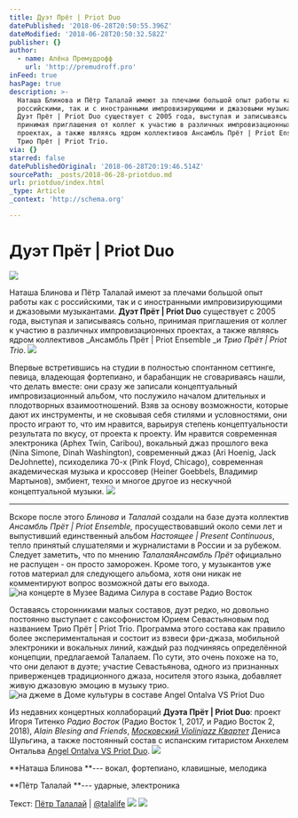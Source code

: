 ```yaml
---
title: Дуэт Прёт | Priot Duo
datePublished: '2018-06-28T20:50:55.396Z'
dateModified: '2018-06-28T20:50:32.582Z'
publisher: {}
author:
  - name: Алёна Премудрофф
    url: 'http://premudroff.pro'
inFeed: true
hasPage: true
description: >-
  Наташа Блинова и Пётр Талалай имеют за плечами большой опыт работы как с
  российскими, так и с иностранными импровизирующими и джазовыми музыкантами.
  Дуэт Прёт | Priot Duo существует с 2005 года, выступая и записываясь сольно,
  принимая приглашения от коллег к участию в различных импровизационных
  проектах, а также являясь ядром коллективов Ансамбль Прёт | Priot Ensemble и
  Трио Прёт | Priot Trio.
via: {}
starred: false
datePublishedOriginal: '2018-06-28T20:19:46.514Z'
sourcePath: _posts/2018-06-28-priotduo.md
url: priotduo/index.html
_type: Article
_context: 'http://schema.org'

---
```

# Дуэт Прёт | Priot Duo
![](https://the-grid-user-content.s3-us-west-2.amazonaws.com/4d0b6b7b-589b-4ef3-bd65-cf5a4679482f.jpg)

Наташа Блинова и Пётр Талалай имеют за плечами большой опыт работы как с российскими, так и с иностранными импровизирующими и джазовыми музыкантами. **Дуэт Прёт | Priot Duo** существует с 2005 года, выступая и записываясь сольно, принимая приглашения от коллег к участию в различных импровизационных проектах, а также являясь ядром коллективов _Ансамбль Прёт | Priot Ensemble _и _Трио Прёт | Priot Trio_.
![](https://the-grid-user-content.s3-us-west-2.amazonaws.com/1c0d6a57-0769-4b40-885b-43726c20c6f0.jpg)

Впервые встретившись на студии в полностью спонтанном сеттинге, певица, владеющая фортепиано, и барабанщик не сговариваясь нашли, что делать вместе: они сразу же записали концептуальный импровизационный альбом, что послужило началом длительных и плодотворных взаимоотношений. Взяв за основу возможности, которые дают их инструменты, и не сковывая себя стилями и условностями, они просто играют то, что им нравится, варьируя степень концептуальности результата по вкусу, от проекта к проекту. Им нравится современная электроника (Aphex Twin, Caribou), вокальный джаз прошлого века (Nina Simone, Dinah Washington), современный джаз (Ari Hoenig, Jack DeJohnette), психоделика 70-х (Pink Floyd, Chicago), современная академическая музыка и кроссовер (Heiner Goebbels, Владимир Мартынов), эмбиент, техно и многое другое из нескучной концептуальной музыки.
![](https://the-grid-user-content.s3-us-west-2.amazonaws.com/963b9db6-688a-4991-a71d-6f302a771ec0.jpg)

---

Вскоре после этого _Блинова_ и _Талалай_ создали на базе дуэта коллектив _Ансамбль Прёт | Priot Ensemble,_ просуществовавший около семи лет и выпустивший единственный альбом _Настоящее | Present Continuous_, тепло принятый слушателями и журналистами в России и за рубежом. Следует заметить, что по мнению _ТалалаяАнсамбль Прёт_ официально не распущен - он просто заморожен. Кроме того, у музыкантов уже готов материал для следующего альбома, хотя они никак не комментируют вопрос возможной даты его выхода.
![на концерте в Музее Вадима Силура в составе Радио Восток](https://s3-us-west-2.amazonaws.com/the-grid-img/p/8429a638cedeebccf4804c1db8706a57c2ae8ee9.jpg)

Оставаясь сторонниками малых составов, дуэт редко, но довольно постоянно выступает с саксофонистом Юрием Севастьяновым под названием Трио Прёт | Priot Trio. Программа этого состава как правило более экспериментальная и состоит из взвеси фри-джаза, мобильной электроники и вокальных линий, каждый раз подчиняясь определённой концепции, предлагаемой Талалаем. По сути, это очень похоже на то, что они делают в дуэте; участие Севастьянова, одного из признанных приверженцев традиционного джаза, носителя этого языка, добавляет живую джазовую эмоцию в музыку трио.
![на джеме в Доме культуры в составе Angel Ontalva VS Priot Duo](https://the-grid-user-content.s3-us-west-2.amazonaws.com/5c0ae9e7-0658-4064-bc2c-6e738a9c8b75.jpg)

Из недавних концертных коллабораций **Дуэта Прёт | Priot Duo**: проект Игоря Титенко _Радио Восток_ (Радио Восток 1, 2017, и Радио Восток 2, 2018), _Alain Blesing and Friends_, _[Московский Violinjazz Квартет][0]_ Дениса Шульгина, а также постоянный состав с испанским гитаристом Анхелем Онтальва [Angel Ontalva VS Priot Duo][1].
![](https://the-grid-user-content.s3-us-west-2.amazonaws.com/3fd1c207-ac5e-4ef0-89ac-237d712f8905.jpg)

**Наташа Блинова **--- вокал, фортепиано, клавишные, мелодика

**Пётр Талалай **--- ударные, электроника

Текст: [Пётр Талалай][2] | [@talalife][3]
![](https://the-grid-user-content.s3-us-west-2.amazonaws.com/d97429f3-43af-4103-b55f-570ef6038737.jpg)
![](https://the-grid-user-content.s3-us-west-2.amazonaws.com/fb50a741-6cf2-4118-8288-ffdfcfef6161.jpg)

[0]: http://violinjazz.ru/ "Московский Violinjazz Квартет"
[1]: http://priot.ru/ "Angel Ontalva VS Priot Duo"
[2]: https://talalay.ru/ "Официальный сайт Петра Талалая"
[3]: https://twitter.com/talalife "Твиттер Талалая"